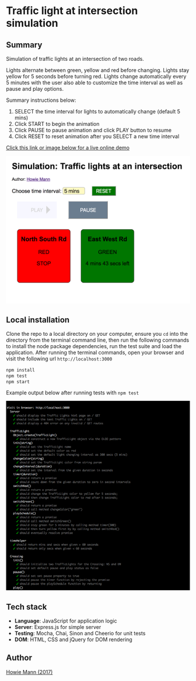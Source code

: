 # Traffic light at intersection simulation

## Summary
Simulation of traffic lights at an intersection of two roads.

Lights alternate between green, yellow and red before changing. Lights stay yellow for 5 seconds before turning red. Lights change automatically every 5 minutes with the user also able to customize the time interval as well as pause and play options.

Summary instructions below:

1. SELECT the time interval for lights to automatically change (default 5 mins)
2. Click START to begin the animation
3. Click PAUSE to pause animation and click PLAY button to resume
4. Click RESET to reset animation after you SELECT a new time interval

[Click this link or image below for a live online demo](http://trafficlightsimulation.surge.sh/)

[![traffic light screenshot][image]](http://trafficlightsimulation.surge.sh/)

[image]: https://github.com/howardmann/traffic-light-simulation/blob/master/trafficlightscreen.png "Traffic light simulation"

## Local installation
Clone the repo to a local directory on your computer, ensure you `cd` into the directory from the terminal command line, then run the following commands to install the node package dependencies, run the test suite and load the application. After running the terminal commands, open your browser and visit the following url `http://localhost:3000`
```
npm install
npm test
npm start
```

Example output below after running tests with `npm test`

![mocha tests][test]

[test]: https://github.com/howardmann/traffic-light-simulation/blob/master/traffictest.png "mocha tests"


## Tech stack
- **Language**: JavaScript for application logic
- **Server**: Express.js for simple server
- **Testing**: Mocha, Chai, Sinon and Cheerio for unit tests
- **DOM**: HTML, CSS and jQuery for DOM rendering

## Author
[Howie Mann (2017)](http://www.howiemann.tech)

